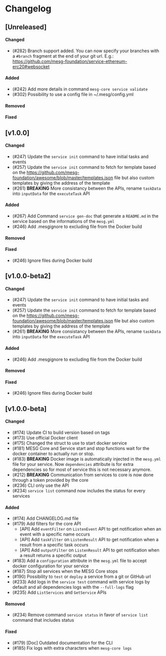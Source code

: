 # Changelog

## [Unreleased]

#### Changed
- (#282) Branch support added. You can now specify your branches with a `#branch` fragment at the end of your git url. E.g.: https://github.com/mesg-foundation/service-ethereum-erc20#websocket

#### Added
- (#242) Add more details in command `mesg-core service validate`
- (#302) Possibility to use a config file in ~/.mesg/config.yml

#### Removed
#### Fixed

## [v1.0.0]

#### Changed
- (#247) Update the `service init` command to have initial tasks and events
- (#257) Update the `service init` command to fetch for template based on the https://github.com/mesg-foundation/awesome/blob/master/templates.json file but also custom templates by giving the address of the template
- (#261) **BREAKING** More consistancy between the APIs, rename `taskData` into `inputData` for the `executeTask` API

#### Added
- (#267) Add Command `service gen-doc` that generate a `README.md` in the service based on the informations of the `mesg.yml`
- (#246) Add .mesgignore to excluding file from the Docker build

#### Removed

#### Fixed
- (#246) Ignore files during Docker build

## [v1.0.0-beta2]

#### Changed
- (#247) Update the `service init` command to have initial tasks and events
- (#257) Update the `service init` command to fetch for template based on the https://github.com/mesg-foundation/awesome/blob/master/templates.json file but also custom templates by giving the address of the template
- (#261) **BREAKING** More consistancy between the APIs, rename `taskData` into `inputData` for the `executeTask` API

#### Added
- (#246) Add .mesgignore to excluding file from the Docker build

#### Removed

#### Fixed
- (#246) Ignore files during Docker build

## [v1.0.0-beta]

#### Changed
- (#174) Update CI to build version based on tags
- (#173) Use official Docker client
- (#175) Changed the struct to use to start docker service
- (#181) MESG Core and Service start and stop functions wait for the docker container to actually run or stop.
- (#183) **BREAKING** Docker image is automatically injected in the `mesg.yml` file for your service. Now `dependencies` attribute is for extra dependencies so for most of service this is not necessary anymore.
- (#212) **BREAKING** Communication from services to core is now done through a token provided by the core
- (#236) CLI only use the API
- (#234) `service list` command now includes the status for every services

#### Added
- (#174) Add CHANGELOG.md file
- (#179) Add filters for the core API
  - [API] Add `eventFilter` on `ListenEvent` API to get notification when an event with a specific name occurs
  - [API] Add `taskFilter` on `ListenResult` API to get notification when a result from a specific task occurs
  - [API] Add `outputFilter` on `ListenResult` API to get notification when a result returns a specific output
- (#183) Add a `configuration` attribute in the `mesg.yml` file to accept docker configuration for your service
- (#187) Stop all services when the MESG Core stops
- (#190) Possibility to `test` or `deploy` a service from a git or GitHub url
- (#233) Add logs in the `service test` command with service logs by default and all dependencies logs with the `--full-logs` flag
- (#235) Add `ListServices` and `GetService` APIs

#### Removed
- (#234) Remove command `service status` in favor of `service list` command that includes status

#### Fixed
- (#179) [Doc] Outdated documentation for the CLI
- (#185) Fix logs with extra characters when `mesg-core logs`
